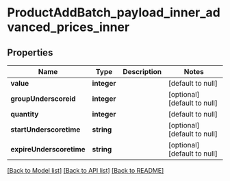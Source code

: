 # ProductAddBatch_payload_inner_advanced_prices_inner

## Properties
Name | Type | Description | Notes
------------ | ------------- | ------------- | -------------
**value** | **integer** |  | [default to null]
**groupUnderscoreid** | **integer** |  | [optional] [default to null]
**quantity** | **integer** |  | [default to null]
**startUnderscoretime** | **string** |  | [optional] [default to null]
**expireUnderscoretime** | **string** |  | [optional] [default to null]

[[Back to Model list]](../README.md#documentation-for-models) [[Back to API list]](../README.md#documentation-for-api-endpoints) [[Back to README]](../README.md)


